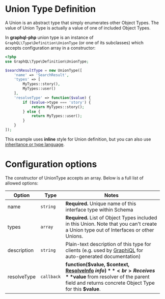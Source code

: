 # Union Type Definition
A Union is an abstract type that simply enumerates other Object Types. 
The value of Union Type is actually a value of one of included Object Types.

In **graphql-php** union type is an instance of `GraphQL\Type\Definition\UnionType` 
(or one of its subclasses) which accepts configuration array in a constructor:

```php
<?php
use GraphQL\Type\Definition\UnionType;

$searchResultType = new UnionType([
    'name' => 'SearchResult',
    'types' => [
        MyTypes::story(),
        MyTypes::user()
    ],
    'resolveType' => function($value) {
        if ($value->type === 'story') {
            return MyTypes::story();            
        } else {
            return MyTypes::user();
        }
    }
]);
```

This example uses **inline** style for Union definition, but you can also use  
[inheritance or type language](introduction.md#type-definition-styles).

# Configuration options
The constructor of UnionType accepts an array. Below is a full list of allowed options:

Option | Type | Notes
------ | ---- | -----
name | `string` | **Required.** Unique name of this interface type within Schema
types | `array` | **Required.** List of Object Types included in this Union. Note that you can't create a Union type out of Interfaces or other Unions.
description | `string` | Plain-text description of this type for clients (e.g. used by [GraphiQL](https://github.com/graphql/graphiql) for auto-generated documentation)
resolveType | `callback` | **function($value, $context, [ResolveInfo](../class-reference.md#graphqltypedefinitionresolveinfo) $info)**<br> Receives **$value** from resolver of the parent field and returns concrete Object Type for this **$value**.
